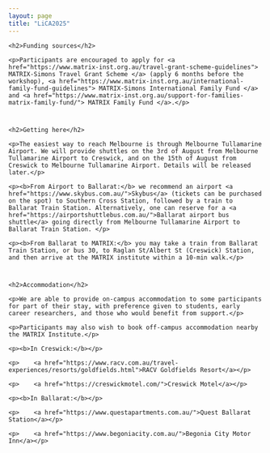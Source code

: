 ```yaml
---
layout: page
title: "LiCA2025"
---
```

<body>
<article>

<div style="margin-bottom: 40px;">

    <h2>Funding sources</h2>

    <p>Participants are encouraged to apply for <a href="https://www.matrix-inst.org.au/travel-grant-scheme-guidelines"> MATRIX-Simons Travel Grant Scheme </a> (apply 6 months before the workshop), <a href="https://www.matrix-inst.org.au/international-family-fund-guidelines"> MATRIX-Simons International Family Fund </a> and <a href="https://www.matrix-inst.org.au/support-for-families-matrix-family-fund/"> MATRIX Family Fund </a>.</p>

</div>

    
<div style="margin-bottom: 40px;">

    <h2>Getting here</h2>
    
    <p>The easiest way to reach Melbourne is through Melbourne Tullamarine Airport. We will provide shuttles on the 3rd of August from Melbourne Tullamarine Airport to Creswick, and on the 15th of August from Creswick to Melbourne Tullamarine Airport. Details will be released later.</p>
    
    <p><b>From Airport to Ballarat:</b> we recommend an airport <a href="https://www.skybus.com.au/">Skybus</a> (tickets can be purchased on the spot) to Southern Cross Station, followed by a train to Ballarat Train Station. Alternatively, one can reserve for a <a href="https://airportshuttlebus.com.au/">Ballarat airport bus shuttle</a> going directly from Melbourne Tullamarine Airport to Ballarat Train Station. </p>
    
    <p><b>From Ballarat to MATRIX:</b> you may take a train from Ballarat Train Station, or bus 30, to Raglan St/Albert St (Creswick) Station, and then arrive at the MATRIX institute within a 10-min walk.</p> 
    
    

</div>

<div style="margin-bottom: 40px;">

    <h2>Accommodation</h2>

    <p>We are able to provide on-campus accommodation to some participants for part of their stay, with preference given to students, early career researchers, and those who would benefit from support.</p> 
    
    <p>Participants may also wish to book off-campus accommodation nearby the MATRIX Institute.</p>
    
    <p><b>In Creswick:</b></p>

    <p>    <a href="https://www.racv.com.au/travel-experiences/resorts/goldfields.html">RACV Goldfields Resort</a></p>

    <p>    <a href="https://creswickmotel.com/">Creswick Motel</a></p>

    <p><b>In Ballarat:</b></p>

    <p>    <a href="https://www.questapartments.com.au/">Quest Ballarat Station</a></p>

    <p>    <a href="https://www.begoniacity.com.au/">Begonia City Motor Inn</a></p>

</div>

</article>
</body>
